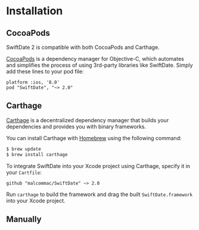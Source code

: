 # Installation
## CocoaPods
SwiftDate 2 is compatible with both CocoaPods and Carthage.

[CocoaPods](https://cocoapods.org/) is a dependency manager for Objective-C, which automates and simplifies the process of using 3rd-party libraries like SwiftDate. Simply add these lines to your pod file:

```
platform :ios, '8.0'
pod "SwiftDate", "~> 2.0"
```

## Carthage
[Carthage](https://github.com/Carthage/Carthage) is a decentralized dependency manager that builds your dependencies and provides you with binary frameworks.

You can install Carthage with [Homebrew](http://brew.sh/) using the following command:

```bash
$ brew update
$ brew install carthage
```

To integrate SwiftDate into your Xcode project using Carthage, specify it in your `Cartfile`:

```ogdl
github "malcommac/SwiftDate" ~> 2.0
```

Run `carthage` to build the framework and drag the built `SwiftDate.framework` into your Xcode project.

## Manually
<!-- TODO: add manual installation process -->
